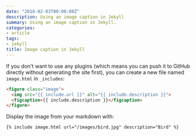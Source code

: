 ```yaml
---
date: "2018-02-03T00:00:00Z"
description: Using an image caption in Jekyll
summary: Using an image caption in Jekyll.
categories:
- article
tags:
- jekyll
title: Image caption in Jekyll
---
```


If you don't want to use any plugins (which means you can push it to GitHub directly without generating the site first), you can create a new file named <code>image.html</code> in <code>_includes</code>:

```html
<figure class="image">
  <img src="{{ include.url }}" alt="{{ include.description }}">
  <figcaption>{{ include.description }}</figcaption>
</figure>
```

Display the image from your markdown with:

```
{% include image.html url="/images/bird.jpg" description="Bird" %}
```


